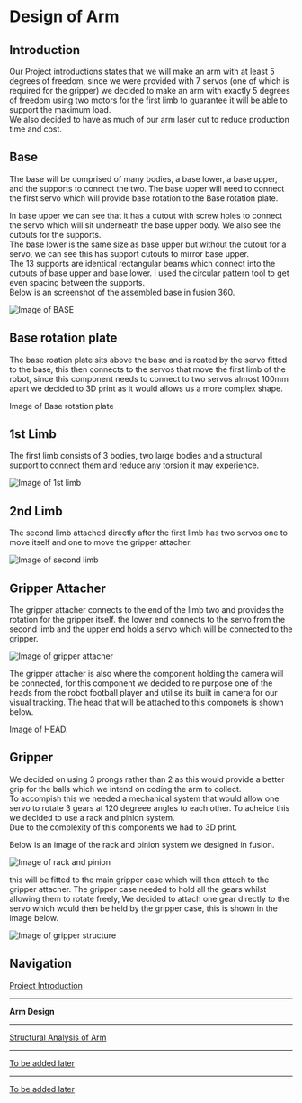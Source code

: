 # Design of Arm  

## Introduction 
 
Our Project introductions states that we will make an arm with at least 5 degrees of freedom, since we were provided with 7 servos (one of which is required for the gripper) we decided to make an arm with exactly 5 degrees of freedom using two motors for the first limb to guarantee it will be able to support the maximum load.  
We also decided to have as much of our arm laser cut to reduce production time and cost.  

## Base

The base will be comprised of many bodies, a base lower, a base upper, and the supports to connect the two. The base upper will need to connect the first servo which will provide base rotation to the Base rotation plate.  

In base upper we can see that it has a cutout with screw holes to connect the servo which will sit underneath the base upper body. We also see the cutouts for the supports.  
The base lower is the same size as base upper but without the cutout for a servo, we can see this has support cutouts to mirror base upper.  
The 13 supports are identical rectangular beams which connect into the cutouts of base upper and base lower. I used the circular pattern tool to get even spacing between the supports.  
Below is an screenshot of the assembled base in fusion 360.  

![Image of BASE](https://raw.githubusercontent.com/AandJ/ROCO224/master/IMAGES/Base.PNG "Image of BASE")

## Base rotation plate

The base roation plate sits above the base and is roated by the servo fitted to the base, this then connects to the servos that move the first limb of the robot, since this component needs to connect to two servos almost 100mm apart we decided to 3D print as it would allows us a more complex shape.  

Image of Base rotation plate

## 1st Limb

The first limb consists of 3 bodies, two large bodies and a structural support to connect them and reduce any torsion it may experience.  

![Image of 1st limb](https://raw.githubusercontent.com/AandJ/ROCO224/master/IMAGES/LIMB1.PNG "Image of 1st limb")

## 2nd Limb

The second limb attached directly after the first limb has two servos one to move itself and one to move the gripper attacher.  

![Image of second limb](https://raw.githubusercontent.com/AandJ/ROCO224/master/IMAGES/LIMB2.PNG "Image of second limb")

## Gripper Attacher

The gripper attacher connects to the end of the limb two and provides the rotation for the gripper itself. the lower end connects to the servo from the second limb and the upper end holds a servo which will be connected to the gripper.  

![Image of gripper attacher](https://raw.githubusercontent.com/AandJ/ROCO224/master/IMAGES/Gripper_Attacher.PNG "Image of gripper attacher")

The gripper attacher is also where the component holding the camera will be connected, for this component we decided to re purpose one of the heads from the robot football player and utilise its built in camera for our visual tracking. The head that will be attached to this componets is shown below.  

Image of HEAD.

## Gripper

We decided on using 3 prongs rather than 2 as this would provide a better grip for the balls which we intend on coding the arm to collect.  
To accompish this we needed a mechanical system that would allow one servo to rotate 3 gears at 120 degreee angles to each other. To acheice this we decided to use a rack and pinion system.  
Due to the complexity of this components we had to 3D print.  

Below is an image of the rack and pinion system we designed in fusion.  

![Image of rack and pinion](https://raw.githubusercontent.com/AandJ/ROCO224/master/IMAGES/RackAndPinion.PNG "Image of rack and pinion")

this will be fitted to the main gripper case which will then attach to the gripper attacher. The gripper case needed to hold all the gears whilst allowing them to rotate freely, We decided to attach one gear directly to the servo which would then be held by the gripper case, this is shown in the image below.  

![Image of gripper structure](https://raw.githubusercontent.com/AandJ/ROCO224/master/IMAGES/GripperStructure.PNG "Image of gripper structure")

## Navigation
[Project Introduction](https://github.com/AandJ/ROCO224/blob/master/ProjectIntroduction.md)  
***
__Arm Design__  
***
[Structural Analysis of Arm](https://github.com/AandJ/ROCO224/blob/master/ArmAnalysis.md)  
***
[To be added later](https://github.com/AandJ/ROCO224/blob/master/NAME.md)  
***
[To be added later](https://github.com/AandJ/ROCO224/blob/master/NAME.md)  

